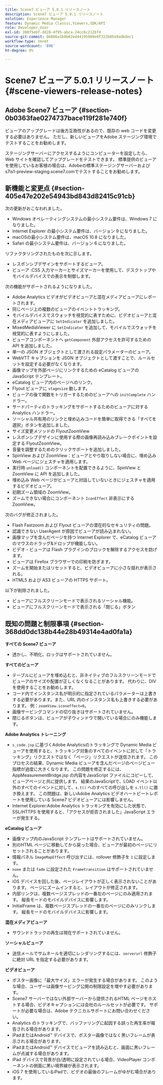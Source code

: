 ```yaml
---
title: Scene7 ビューア 5.0.1 リリースノート
description: Scene7 ビューア 5.0.1 リリースノート
solution: Experience Manager
feature: Dynamic Media Classic,Viewers,SDK/API
role: Developer,User
exl-id: 308f5ebf-dd28-4f95-abca-24cc6c212bf4
source-git-commit: 06806a1b9b02ed44195909e0f322b05e9adbdec1
workflow-type: tm+mt
source-wordcount: '896'
ht-degree: 0%

---
```


# Scene7 ビューア 5.0.1 リリースノート{#scene-viewers-release-notes}

## Adobe Scene7 ビューア {#section-0b0363fae0274737bace119f281e740f}

ビューアのアップグレードは後方互換性があるので、既存の web コードを変更する必要はありません。 ただし、新しいビューアをAdobe ステージング環境でテストすることをお勧めします。

ステージングサーバーにアクセスするようにコンピューターを設定したら、Web サイトを確認してアップグレードをテストできます。 標準提供のビューアを使用しているお客様の場合は、Adobeの標準ステージングサーバーおよびs7is1-preview-staging.scene7.comでテストすることをお勧めします。

## 新機能と変更点 {#section-405e47e202e54943bd843d82415c91cb}

次の更新がおこなわれました。

* Windows オペレーティングシステムの最小システム要件は、Windows 7 になりました。
* Internet Explorer の最小システム要件は、バージョン 9 になりました。
* macOSの最小システム要件は、macOS 10.8 になりました。
* Safari の最小システム要件は、バージョン 6 になりました。

リファクタリングされたものを次に示します。

* レスポンシブデザインをサポートするビューア。
* ビューア :CSS 入力マーカーとサイズマーカーを使用して、デスクトップやモバイルデバイスでの表示を制御します。

次の機能がサポートされるようになりました。

* Adobe Analytics ビデオがビデオビューアと混在メディアビューアにレポートされます。
* 同じページ上の複数のビューアのイベントトラッキング。
* モバイルデバイスでスウォッチを視覚的に表すために、ビデオビューアと混在メディアビューアに `SetIndicator` を追加しました。
* MixedMediaViewer に `SetIndicator` を追加して、モバイルでスウォッチを視覚的に表すようにしました。
* ビューアコンポーネントへ `getComponent` 外部アクセスを許可するための API を追加しました。
* 単一の JSON オブジェクトとして渡される設定パラメーターのビューア。
* WebVTT キャプションを JSON オブジェクトとして渡すことで、ルールセットを設定する必要がなくなります。
* 画像マップを外部ページにリンクするための eCatalog ビューアのJavaScript テンプレート。
* eCatalog ビューア内のページへのリンク。
* Flyout ビューアに `stagesize` 動します。
* ビューアの後で関数をトリガーするためのビューアへの `initComplete` ハンドラー。
* サードパーティのトラッキングをサポートするためのビューアに対する Analytics ハンドラー。
* ソーシャル共有用のリンクと埋め込みコードを簡単に取得できる「すべてを選択」ボタンを追加しました。
* サイズ変更メソッドの FlyoutZoomView
* レスポンシブデザインに使用する際の画像再読み込みブレークポイントを設定する FlyoutZoomView。
* 音量を調整するためのクリックサポートを追加しました。
* SpinView および ZoomView：ビューアとやり取りしない場合に、埋め込み Web ページにジェスチャを適用します。
* 実行時 `unload()` コンポーネントを配置できるように、SpinView と ZoomView に API を追加しました。
* 埋め込み Web ページがビューアと対話していないときにジェスチャを適用するビデオビューア。
* 初期ズーム領域の ZoomView。
* ズームできない場合にコンポーネント `IconEffect` 非表示にする ZoomView。

次のバグが修正されました。

* Flash Fastzoom および Flyout ビューアの潜在的なセキュリティの問題。
* 認識できない UserAgent が原因でビューアが読み込まれない。
* 画像マップを含んだページを持つ Internet Explorer で、eCatalog ビューアのマウスのドラッグ&amp;ドロップが機能しない。
* ビデオ・ビューアは Flash プラグインのブロックを解除するアクセスを妨げます。
* ビューアは Firefox ブラウザーでの印刷を防ぎます。
* ズームを開始またはリセットすると、ビデオビューアに小さな揺れが表示される。
* HTML5 および AS3 ビューアの HTTPS サポート。

以下が削除されました。

* ビューアにフルスクリーンモードで表示されるソーシャル機能。
* ビューアにフルスクリーンモードで表示される「閉じる」ボタン

## 既知の問題と制限事項 {#section-368dd0dc138b44e28b49314e4ad0fa1a}

**すべての Scene7 ビューア**

* 透かし、不明化、ロックはサポートされていません。

**すべてのビューア**

* テーブルにビューアを埋め込むと、非ネイティブのフルスクリーンモードでビューアのサイズや配置が正しくなくなることがあります。 代わりに、DIV を使用することをお勧めします。
* コード内でインスタンス名が明示的に指定されているパラメーターは上書きする必要があります。また、URL 内のインスタンス名も上書きする必要があります。 例：`zoomView.iconeffect=0`。
* 画像サービングコマンドの切り抜きはサポートされていません。
* 閉じるボタンは、ビューアが子ウィンドウで開いている場合にのみ機能します。

**Adobe Analytics トレーニング**

* `s_code.jsp` に基づくAdobe Analyticsのトラッキングで Dynamic Media ビューアを使用すると、トラッキング対象のすべてのイベントに対して「トラッキング」リクエストではなく「ページ」リクエストが送信されます。 このプロセスの結果、Dynamic Media ビューアを含んだページのページビュー指標が過度に大きくなります。 この問題を修正するには、AppMeasurementBridge.jsp の内容をJavaScript ファイルにコピーして、ビューアページと共に提供します。 結果のJavaScriptで、LOAD イベント以外のすべてのイベントに対して、`s.t()` へのすべての呼び出しを `s.tl()` に置き換えます。 この問題は、新しいAdobe Analytics ビデオハートビートレポートを使用している Scene7 ビデオビューアには影響しません。
* Internet Explorer:Adobe Analytics トラッキングを有効にした状態で、SSL/HTTPS を使用すると、「アクセスが拒否されました」JavaScript エラーが発生する。

**eCatalog ビューア**

* 画像マップ内のJavaScript テンプレートはサポートされていません。
* 別のHTML ページに移動してから戻った場合、ビューアが最初のページにリセットされることがあります。
* 情報パネル `ImageMapEffect` 呼び出すには、rollover 修飾子を `1` に設定します。
* `none` または `fade` に設定された `Frametransition` はサポートされていません。
* iOS デバイスを回した後、ページレイアウトが正しく表示されないことがあります。 ページにズームインすると、レイアウトが修正されます。
* 内部リンクは、複数ページスプレッドの一番左のページにのみ適用されます。 縦長モードのモバイルデバイスに影響します。
* InitialFrame は、複数ページスプレッドの一番左のページにのみリンクします。 縦長モードのモバイルデバイスに影響します。

**混在メディアビューア**

* サウンドトラックの再生は現在サポートされていません。

**ソーシャルビューア**

* 送信メールでサムネールを適切にレンダリングするには、`serverurl` 修飾子に絶対 URL を指定する必要があります。

**ビデオビューア**

* ポスター画像に「最大サイズ」エラーが発生する場合があります。 このような場合、ユーザーは画像サービング公開の制限設定を増やす必要があります。
* Scene7 サーバーではない外部サーバーから提供されるHTML ページをホストする場合、ビデオキャプションには会社のルールセットが必要です。 サポートが必要な場合は、Adobe テクニカルサポートにお問い合わせください。
* Analytics のトラッキングで、バッファリングに起因する誤った再生率が報告される場合があります。
* iPadまたはAndroid™ デバイスで、ポスター画像ではなく黒いフレームが表示される場合があります。
* iPadまたはAndroid™ デバイスでビューアを読み込むと、画面に黒いフレームが点滅する場合があります。
* iPad デバイスで背景が白/透明に設定されている場合、VideoPlayer コンポーネントの側面に黒い境界線が表示されます。
* iOS 7 を使用しているiPadで、ビデオの最後のフレームがゆがむ場合があります。
